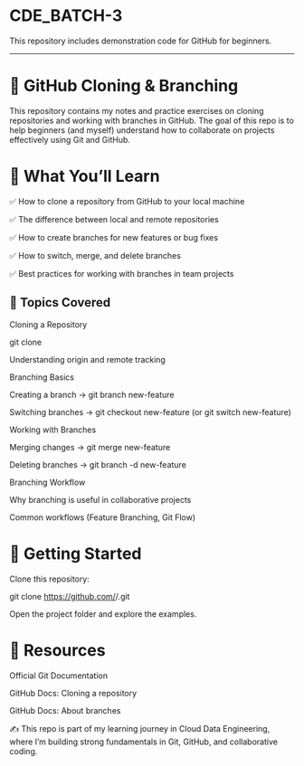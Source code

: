 # CDE_BATCH-3
This repository includes demonstration code for GitHub for beginners.
<hr>

# 📂 GitHub Cloning & Branching

This repository contains my notes and practice exercises on cloning repositories and working with branches in GitHub. The goal of this repo is to help beginners (and myself) understand how to collaborate on projects effectively using Git and GitHub.

# 🔑 What You’ll Learn

✅ How to clone a repository from GitHub to your local machine

✅ The difference between local and remote repositories

✅ How to create branches for new features or bug fixes

✅ How to switch, merge, and delete branches

✅ Best practices for working with branches in team projects

## 📌 Topics Covered

Cloning a Repository

git clone <repo-url>

Understanding origin and remote tracking

Branching Basics

Creating a branch → git branch new-feature

Switching branches → git checkout new-feature (or git switch new-feature)

Working with Branches

Merging changes → git merge new-feature

Deleting branches → git branch -d new-feature

Branching Workflow

Why branching is useful in collaborative projects

Common workflows (Feature Branching, Git Flow)

# 🚀 Getting Started

Clone this repository:

git clone https://github.com/<your-username>/<repo-name>.git


Open the project folder and explore the examples.

# 📖 Resources

Official Git Documentation

GitHub Docs: Cloning a repository

GitHub Docs: About branches

✍️ This repo is part of my learning journey in Cloud Data Engineering, where I’m building strong fundamentals in Git, GitHub, and collaborative coding.
